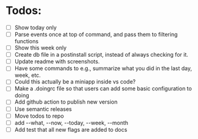 # Todos:

- [ ] Show today only
- [ ] Parse events once at top of command, and pass them to filtering functions
- [ ] Show this week only
- [ ] Create db file in a postinstall script, instead of always checking for it.
- [ ] Update readme with screenshots.
- [ ] Have some commands to e.g., summarize what you did in the last day, week, etc.
- [ ] Could this actually be a miniapp inside vs code?
- [ ] Make a .doingrc file so that users can add some basic configuration to doing
- [ ] Add github action to publish new version
- [ ] Use semantic releases
- [ ] Move todos to repo
- [ ] add --what, --now, --today, --week, --month
- [ ] Add test that all new flags are added to docs